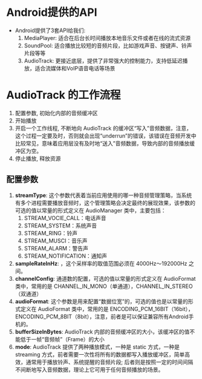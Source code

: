 # Android提供的API

* Android提供了3套API给我们:
  1. MediaPlayer: 适合在后台长时间播放本地音乐文件或者在线的流式资源
  2. SoundPool: 适合播放比较短的音频片段，比如游戏声音、按键声、铃声片段等等
  3. AudioTrack: 更接近底层，提供了非常强大的控制能力，支持低延迟播放，适合流媒体和VoIP语音电话等场景

# AudioTrack 的工作流程

1. 配置参数, 初始化内部的音频缓冲区
2. 开始播放
3. 开启一个工作线程, 不断地向 AudioTrack 的缓冲区“写入”音频数据，注意，这个过程一定要及时，否则就会出现“underrun”的错误，该错误在音频开发中比较常见，意味着应用层没有及时地“送入”音频数据，导致内部的音频播放缓冲区为空。
4. 停止播放, 释放资源

## 配置参数

1. **streamType**: 这个参数代表着当前应用使用的哪一种音频管理策略，当系统有多个进程需要播放音频时，这个管理策略会决定最终的展现效果，该参数的可选的值以常量的形式定义在 AudioManager 类中，主要包括：
   1. STREAM_VOCIE_CALL：电话声音
   2. STREAM_SYSTEM：系统声音
   3. STREAM_RING：铃声
   4. STREAM_MUSCI：音乐声
   5. STREAM_ALARM：警告声
   6. STREAM_NOTIFICATION：通知声
2. **sampleRateInHz**: ，这个采样率的取值范围必须在 4000Hz～192000Hz 之间。
3. **channelConfig**: 通道数的配置，可选的值以常量的形式定义在 AudioFormat 类中，常用的是 CHANNEL_IN_MONO（单通道），CHANNEL_IN_STEREO（双通道）
4. **audioFormat**: 这个参数是用来配置“数据位宽”的，可选的值也是以常量的形式定义在 AudioFormat 类中，常用的是 ENCODING_PCM_16BIT（16bit），ENCODING_PCM_8BIT（8bit），注意，前者是可以保证兼容所有Android手机的。
5. **bufferSizeInBytes**: AudioTrack 内部的音频缓冲区的大小，该缓冲区的值不能低于一帧“音频帧”（Frame）的大小
6. **mode**: AudioTrack 提供了两种播放模式，一种是 static 方式，一种是 streaming 方式，前者需要一次性将所有的数据都写入播放缓冲区，简单高效，通常用于播放铃声、系统提醒的音频片段; 后者则是按照一定的时间间隔不间断地写入音频数据，理论上它可用于任何音频播放的场景。